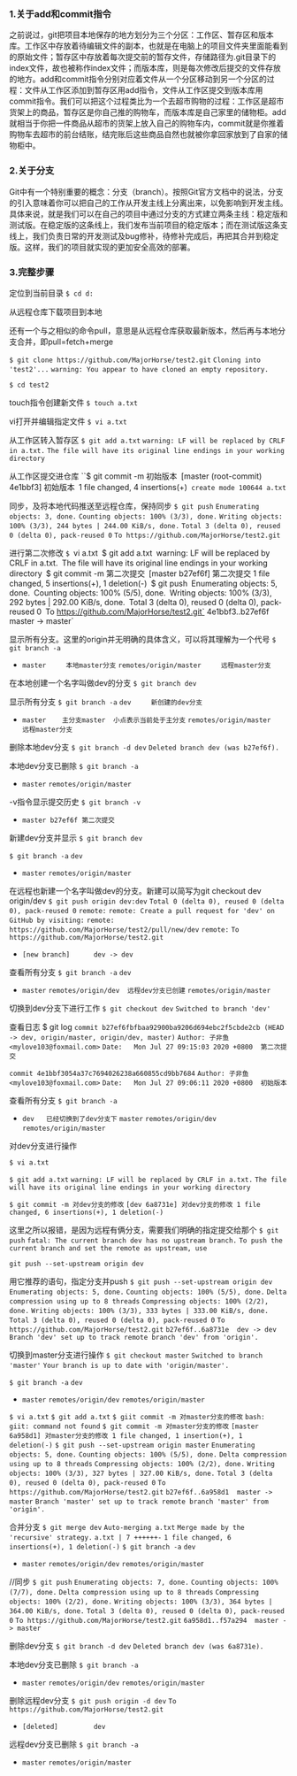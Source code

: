 ### 1.关于add和commit指令

之前说过，git把项目本地保存的地方划分为三个分区：工作区、暂存区和版本库。工作区中存放着待编辑文件的副本，也就是在电脑上的项目文件夹里面能看到的原始文件；暂存区中存放着每次提交前的暂存文件，存储路径为.git目录下的index文件，故也被称作index文件；而版本库，则是每次修改后提交的文件存放的地方。add和commit指令分别对应着文件从一个分区移动到另一个分区的过程：文件从工作区添加到暂存区用add指令，文件从工作区提交到版本库用commit指令。我们可以把这个过程类比为一个去超市购物的过程：工作区是超市货架上的商品，暂存区是你自己推的购物车，而版本库是自己家里的储物柜。add就相当于你把一件商品从超市的货架上放入自己的购物车内，commit就是你推着购物车去超市的前台结账，结完账后这些商品自然也就被你拿回家放到了自家的储物柜中。

### 2.关于分支

Git中有一个特别重要的概念：分支（branch）。按照Git官方文档中的说法，分支的引入意味着你可以把自己的工作从开发主线上分离出来，以免影响到开发主线。具体来说，就是我们可以在自己的项目中通过分支的方式建立两条主线：稳定版和测试版。在稳定版的这条线上，我们发布当前项目的稳定版本；而在测试版这条支线上，我们负责日常的开发测试及bug修补，待修补完成后，再把其合并到稳定版。这样，我们的项目就实现的更加安全高效的部署。

### 3.完整步骤

定位到当前目录
`$ cd d:`

从远程仓库下载项目到本地

还有一个与之相似的命令pull，意思是从远程仓库获取最新版本，然后再与本地分支合并，即pull=fetch+merge

`$ git clone https://github.com/MajorHorse/test2.git`
`Cloning into 'test2'...`
`warning: You appear to have cloned an empty repository.`

`$ cd test2`

touch指令创建新文件
`$ touch a.txt`

vi打开并编辑指定文件
`$ vi a.txt`

从工作区转入暂存区
`$ git add a.txt`
`warning: LF will be replaced by CRLF in a.txt.`
`The file will have its original line endings in your working directory`

从工作区提交进仓库
``$ git commit -m 初始版本`
`[master (root-commit) 4e1bbf3] 初始版本`
 `1 file changed, 4 insertions(+)`
 create mode 100644 a.txt`

同步，及将本地代码推送至远程仓库，保持同步
`$ git push`
`Enumerating objects: 3, done.`
`Counting objects: 100% (3/3), done.`
`Writing objects: 100% (3/3), 244 bytes | 244.00 KiB/s, done.`
`Total 3 (delta 0), reused 0 (delta 0), pack-reused 0`
`To https://github.com/MajorHorse/test2.git`

进行第二次修改
`$ `vi a.txt`
`$ git add a.txt`
`warning: LF will be replaced by CRLF in a.txt.`
`The file will have its original line endings in your working directory`
`$ git commit -m 第二次提交`
`[master b27ef6f] 第二次提交 1 file changed, 5 insertions(+), 1 deletion(-)`
`$ git push`
`Enumerating objects: 5, done.`
`Counting objects: 100% (5/5), done.`
`Writing objects: 100% (3/3), 292 bytes | 292.00 KiB/s, done.`
`Total 3 (delta 0), reused 0 (delta 0), pack-reused 0`
`To https://github.com/MajorHorse/test2.git`
   4e1bbf3..b27ef6f  master -> master`

显示所有分支。这里的origin并无明确的具体含义，可以将其理解为一个代号
`$ git branch -a`

* `master     本地master分支`
  `remotes/origin/master     远程master分支`

在本地创建一个名字叫做dev的分支
`$ git branch dev`

显示所有分支
`$ git branch -a`
       `dev     新创建的dev分支`

* `master    主分支master  小点表示当前处于主分支`
  `remotes/origin/master    远程master分支`

删除本地dev分支
`$ git branch -d dev`
`Deleted branch dev (was b27ef6f).`

本地dev分支已删除
`$ git branch -a`

* `master`
  `remotes/origin/master`

-v指令显示提交历史
`$ git branch -v`

* `master b27ef6f 第二次提交`

新建dev分支并显示
`$ git branch dev`

`$ git branch -a`
  `dev`

* `master`
  `remotes/origin/master`

在远程也新建一个名字叫做dev的分支。新建可以简写为git checkout dev origin/dev 
`$ git push origin dev:dev`
`Total 0 (delta 0), reused 0 (delta 0), pack-reused 0`
`remote:`
`remote: Create a pull request for 'dev' on GitHub by visiting:`
`remote:      https://github.com/MajorHorse/test2/pull/new/dev`
`remote:`
`To https://github.com/MajorHorse/test2.git`

 * `[new branch]      dev -> dev`

查看所有分支
`$ git branch -a`
  `dev`

* `master`
  `remotes/origin/dev  远程dev分支已创建`
  `remotes/origin/master`

切换到dev分支下进行工作
`$ git checkout dev`
`Switched to branch 'dev'`

查看日志
$ git log
`commit b27ef6fbfbaa92900ba9206d694ebc2f5cbde2cb (HEAD -> dev, origin/master, origin/dev, master)`
`Author: 子非鱼 <mylove103@foxmail.com>`
`Date:   Mon Jul 27 09:15:03 2020 +0800  第二次提交`

`commit 4e1bbf3054a37c7694026238a660855cd9bb7684`
`Author: 子非鱼 <mylove103@foxmail.com>`
`Date:   Mon Jul 27 09:06:11 2020 +0800  初始版本`

查看所有分支
`$ git branch -a`

* `dev   已经切换到了dev分支下`
  `master`
  `remotes/origin/dev`
  `remotes/origin/master`

对dev分支进行操作

`$ vi a.txt`

`$ git add a.txt`
`warning: LF will be replaced by CRLF in a.txt.`
`The file will have its original line endings in your working directory`

`$ git commit -m 对dev分支的修改`
`[dev 6a8731e] 对dev分支的修改 1 file changed, 6 insertions(+), 1 deletion(-)`

这里之所以报错，是因为远程有俩分支，需要我们明确的指定提交给那个
`$ git push`
`fatal: The current branch dev has no upstream branch.`
`To push the current branch and set the remote as upstream, use`

`git push --set-upstream origin dev`

用它推荐的语句，指定分支并push
`$ git push --set-upstream origin dev`
`Enumerating objects: 5, done.`
`Counting objects: 100% (5/5), done.`
`Delta compression using up to 8 threads`
`Compressing objects: 100% (2/2), done.`
`Writing objects: 100% (3/3), 333 bytes | 333.00 KiB/s, done.`
`Total 3 (delta 0), reused 0 (delta 0), pack-reused 0`
`To https://github.com/MajorHorse/test2.git`
   `b27ef6f..6a8731e  dev -> dev`
`Branch 'dev' set up to track remote branch 'dev' from 'origin'.`

切换到master分支进行操作
`$ git checkout master`
`Switched to branch 'master'`
`Your branch is up to date with 'origin/master'.`

`$ git branch -a`
  `dev`

* `master`
  `remotes/origin/dev`
  `remotes/origin/master`

`$ vi a.txt`
`$ git add a.txt`
`$ giit commit -m 对master分支的修改`
`bash: giit: command not found`
`$ git commit -m 对master分支的修改`
`[master 6a958d1] 对master分支的修改 1 file changed, 1 insertion(+), 1 deletion(-)`
`$ git push --set-upstream origin master`
`Enumerating objects: 5, done.`
`Counting objects: 100% (5/5), done.`
`Delta compression using up to 8 threads`
`Compressing objects: 100% (2/2), done.`
`Writing objects: 100% (3/3), 327 bytes | 327.00 KiB/s, done.`
`Total 3 (delta 0), reused 0 (delta 0), pack-reused 0`
`To https://github.com/MajorHorse/test2.git`
   `b27ef6f..6a958d1  master -> master`
`Branch 'master' set up to track remote branch 'master' from 'origin'.`

合并分支
`$ git merge dev`
`Auto-merging a.txt`
`Merge made by the 'recursive' strategy.`
 `a.txt | 7 ++++++-`
 `1 file changed, 6 insertions(+), 1 deletion(-)`
`$ git branch -a`
  `dev`

* `master`
  `remotes/origin/dev`
  `remotes/origin/maste`r

//同步
`$ git push`
`Enumerating objects: 7, done.`
`Counting objects: 100% (7/7), done.`
`Delta compression using up to 8 threads`
`Compressing objects: 100% (2/2), done.`
`Writing objects: 100% (3/3), 364 bytes | 364.00 KiB/s, done.`
`Total 3 (delta 0), reused 0 (delta 0), pack-reused 0`
`To https://github.com/MajorHorse/test2.git`
   `6a958d1..f57a294  master -> master`

删除dev分支
`$ git branch -d dev`
`Deleted branch dev (was 6a8731e).`

本地dev分支已删除
`$ git branch -a`

* `master`
  `remotes/origin/dev`
  `remotes/origin/master`

删除远程dev分支
`$ git push origin -d dev`
`To https://github.com/MajorHorse/test2.git`

 - `[deleted]         dev`

远程dev分支已删除
`$ git branch -a`

* `master`
  `remotes/origin/master`
